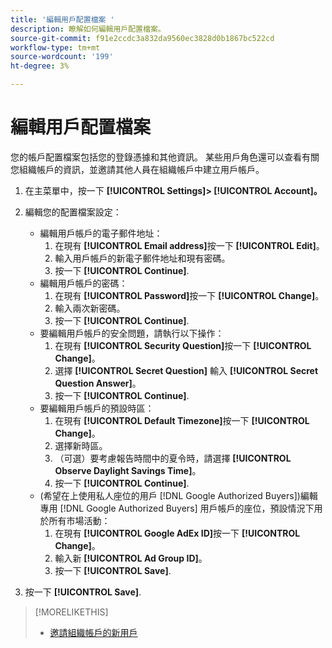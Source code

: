 ```yaml
---
title: '編輯用戶配置檔案 '
description: 瞭解如何編輯用戶配置檔案。
source-git-commit: f91e2ccdc3a832da9560ec3828d0b1867bc522cd
workflow-type: tm+mt
source-wordcount: '199'
ht-degree: 3%

---
```


# 編輯用戶配置檔案

您的帳戶配置檔案包括您的登錄憑據和其他資訊。 某些用戶角色還可以查看有關您組織帳戶的資訊，並邀請其他人員在組織帳戶中建立用戶帳戶。

1. 在主菜單中，按一下 **[!UICONTROL Settings]> [!UICONTROL Account]。**

1. 編輯您的配置檔案設定：
   * 編輯用戶帳戶的電子郵件地址：
      1. 在現有 **[!UICONTROL Email address]**&#x200B;按一下 **[!UICONTROL Edit]**。
      1. 輸入用戶帳戶的新電子郵件地址和現有密碼。
      1. 按一下 **[!UICONTROL Continue]**.
   * 編輯用戶帳戶的密碼：
      1. 在現有 **[!UICONTROL Password]**&#x200B;按一下 **[!UICONTROL Change]**。
      1. 輸入兩次新密碼。
      1. 按一下 **[!UICONTROL Continue]**.
   * 要編輯用戶帳戶的安全問題，請執行以下操作：
      1. 在現有 **[!UICONTROL Security Question]**&#x200B;按一下 **[!UICONTROL Change]**。
      1. 選擇 **[!UICONTROL Secret Question]** 輸入 **[!UICONTROL Secret Question Answer]**。
      1. 按一下 **[!UICONTROL Continue]**.
   * 要編輯用戶帳戶的預設時區：
      1. 在現有 **[!UICONTROL Default Timezone]**&#x200B;按一下 **[!UICONTROL Change]**。
      1. 選擇新時區。
      1. （可選）要考慮報告時間中的夏令時，請選擇 **[!UICONTROL Observe Daylight Savings Time]**。
      1. 按一下 **[!UICONTROL Continue]**.
   * (希望在上使用私人座位的用戶 [!DNL Google Authorized Buyers])編輯專用 [!DNL Google Authorized Buyers] 用戶帳戶的座位，預設情況下用於所有市場活動：
      1. 在現有 **[!UICONTROL Google AdEx ID]**&#x200B;按一下 **[!UICONTROL Change]**。
      1. 輸入新 **[!UICONTROL Ad Group ID]**。
      1. 按一下 **[!UICONTROL Save]**.

1. 按一下 **[!UICONTROL Save]**.

>[!MORELIKETHIS]
>
>* [邀請組織帳戶的新用戶](user-invite.md)


<!-- >* [User Profile and Organization Account Settings](user-and-account-settings.md) -->
